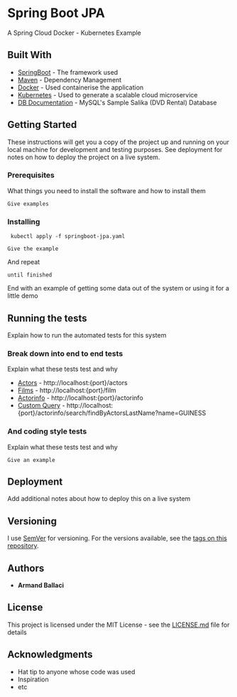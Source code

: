 # Spring Boot JPA 
A Spring Cloud Docker - Kubernetes Example

## Built With

* [SpringBoot](https://spring.io/projects/spring-boot) - The framework used
* [Maven](https://maven.apache.org/) - Dependency Management
* [Docker](https://www.docker.com/) - Used containerise the application
* [Kubernetes](https://kubernetes.io/) - Used to generate a scalable cloud microservice
* [DB Documentation](https://www.ntu.edu.sg/home/ehchua/programming/sql/sampledatabases.html) - MySQL's Sample Salika (DVD Rental) Database


## Getting Started

These instructions will get you a copy of the project up and running on your local machine for development and testing purposes. See deployment for notes on how to deploy the project on a live system.

### Prerequisites

What things you need to install the software and how to install them

```
Give examples
```

### Installing

<code> kubectl apply -f springboot-jpa.yaml </code>

```
Give the example
```

And repeat

```
until finished
```

End with an example of getting some data out of the system or using it for a little demo

## Running the tests

Explain how to run the automated tests for this system

### Break down into end to end tests

Explain what these tests test and why


* [Actors](http://localhost:31449/actors) - http://localhost:{port}/actors
* [Films](http://localhost:31449/film) - http://localhost:{port}/film
* [Actorinfo](http://localhost:31449/actorinfo) - http://localhost:{port}/actorinfo
* [Custom Query](http://localhost:31449/actorinfo/search/findByActorsLastName?name=GUINESS) - http://localhost:{port}/actorinfo/search/findByActorsLastName?name=GUINESS

### And coding style tests

Explain what these tests test and why

```
Give an example
```

## Deployment

Add additional notes about how to deploy this on a live system


## Versioning

I use [SemVer](http://semver.org/) for versioning. For the versions available, see the [tags on this repository](https://github.com/aballaci/springboot-jpa-sakila/tags). 

## Authors

* **Armand Ballaci** 

## License

This project is licensed under the MIT License - see the [LICENSE.md](Licence.md) file for details

## Acknowledgments

* Hat tip to anyone whose code was used
* Inspiration
* etc
